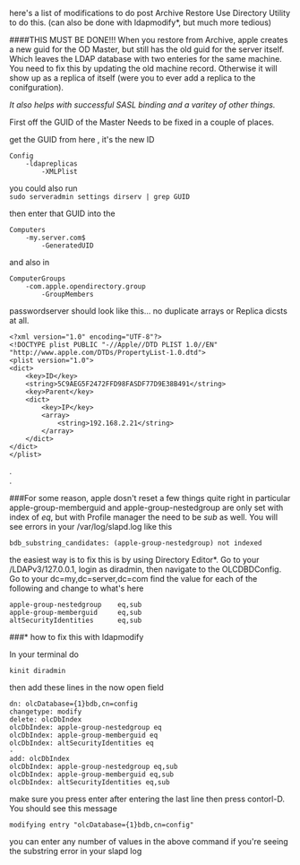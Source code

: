 here's a list of modifications to do post Archive Restore
Use Directory Utility to do this. (can also be done with ldapmodify*, but much more tedious)

####THIS MUST BE DONE!!!
When you restore from Archive, apple creates a new guid for the OD Master, but still has the old guid for the server itself.   Which leaves the LDAP database with two enteries for the same machine.  You need to fix this by updating the old machine record. Otherwise it will show up as a replica of itself (were you to ever add a replica to the conifguration).

_It also helps with successful SASL binding and a varitey of other things._

First off the GUID of the Master Needs to be fixed in a couple of places.  

get the GUID from  here , it's the new ID

	Config
		-ldapreplicas
			-XMLPlist

you could also run  
`sudo serveradmin settings dirserv | grep GUID`

then enter that GUID into the

	Computers  
		-my.server.com$
			-GeneratedUID

and also in 

	ComputerGroups
		-com.apple.opendirectory.group
			-GroupMembers


passwordserver should look like this... no duplicate arrays or Replica dicsts at all.

	<?xml version="1.0" encoding="UTF-8"?>
	<!DOCTYPE plist PUBLIC "-//Apple//DTD PLIST 1.0//EN" "http://www.apple.com/DTDs/PropertyList-1.0.dtd">
	<plist version="1.0">
	<dict>
		<key>ID</key>
		<string>5C9AEG5F2472FFD98FASDF77D9E38B491</string>
		<key>Parent</key>
		<dict>
			<key>IP</key>
			<array>
				<string>192.168.2.21</string>
			</array>
		</dict>
	</dict>
	</plist>
.  
.  

###For some reason, apple dosn't reset a few things quite right
in particular apple-group-memberguid and apple-group-nestedgroup are only set with index of *eq*, but with Profile manager the need to be *sub* as well.  You will see errors in your /var/log/slapd.log like this

	bdb_substring_candidates: (apple-group-nestedgroup) not indexed

the easiest way is to fix this is by using Directory Editor*.  Go to your /LDAPv3/127.0.0.1, login as diradmin, then navigate to the OLCDBDConfig.  Go to your dc=my,dc=server,dc=com  find the value for each of the following and change to what's here

	apple-group-nestedgroup    eq,sub
	apple-group-memberguid     eq,sub
	altSecurityIdentities      eq,sub




###* how to fix this with ldapmodify

In your terminal do

	kinit diradmin

then add these lines in the now open field

	dn: olcDatabase={1}bdb,cn=config
	changetype: modify
	delete: olcDbIndex
	olcDbIndex: apple-group-nestedgroup eq
	olcDbIndex: apple-group-memberguid eq
	olcDbIndex: altSecurityIdentities eq
	-
	add: olcDbIndex
	olcDbIndex: apple-group-nestedgroup eq,sub
	olcDbIndex: apple-group-memberguid eq,sub
	olcDbIndex: altSecurityIdentities eq,sub

make sure you press enter after entering the last line then
press contorl-D. You should see this message

	modifying entry "olcDatabase={1}bdb,cn=config"

you can enter any number of values in the above command if you're seeing the substring error in your slapd log

